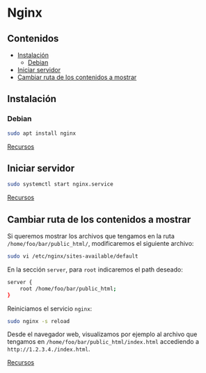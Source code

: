 # Nginx

## Contenidos

- [Instalación](#instalación)
  - [Debian](#debian)
- [Iniciar servidor](#iniciar-servidor)
- [Cambiar ruta de los contenidos a mostrar](#cambiar-ruta-de-los-contenidos-a-mostrar)

## Instalación

### Debian

```bash
sudo apt install nginx
```

[Recursos](https://www.nginx.com/blog/setting-up-nginx/)

## Iniciar servidor

```bash
sudo systemctl start nginx.service
```

[Recursos](https://www.nginx.com/blog/setting-up-nginx/)

## Cambiar ruta de los contenidos a mostrar

Si queremos mostrar los archivos que tengamos en la ruta `/home/foo/bar/public_html/`, modificaremos el siguiente archivo:

```bash
sudo vi /etc/nginx/sites-available/default
```

En la sección `server`, para `root` indicaremos el path deseado:

```bash
server {
    root /home/foo/bar/public_html;
}
```

Reiniciamos el servicio `nginx`:

```bash
sudo nginx -s reload
```

Desde el navegador web, visualizamos por ejemplo al archivo que tengamos en `/home/foo/bar/public_html/index.html` accediendo a `http://1.2.3.4./index.html`.

[Recursos](https://www.nginx.com/blog/setting-up-nginx/)

